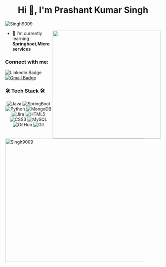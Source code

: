 <h1 align="center">Hi 👋, I'm Prashant Kumar Singh</h1>
<p align="left">
  <img src="https://komarev.com/ghpvc/?username=Singh9009&label=Profile%20views&color=0e75b6&style=flat" alt="Singh9009" />
</p>
<img align="right" src="https://camo.githubusercontent.com/7de37139d0b4c1ce40865e799b446c0e963a3dd8fb68d239707237c40604fa3d/68747470733a2f2f63646e2e6472696262626c652e636f6d2f75736572732f3733303730332f73637265656e73686f74732f363538313234332f6176656e746f2e676966" width="350px">

- 🌱 I’m currently learning **Springboot,Microservices**

<h3 align="left">Connect with me:</h3>

![Linkedin Badge](https://img.shields.io/badge/-Prashant-blue?style=flat-square&logo=Linkedin&logoColor=white&link=(https://www.linkedin.com/in/prashant-kumar-singh-a98503243/)(https://www.linkedin.com/in/prashant-kumar-singh-a98503243/)]([(https://www.linkedin.com/in/prashant-kumar-singh-a98503243/)](https://www.linkedin.com/in/prashant-kumar-singh-a98503243/)))
[![Gmail Badge](https://img.shields.io/badge/-prashantsingh9162@gmail.com-c14438?style=flat-square&logo=Gmail&logoColor=white&link=mailto:prashantsingh9162@gmail.com)](mailto:prashantsingh9162@gmail.com)  

<p align="center">
  <h3>🛠 Tech Stack 🛠</h3>
  <p align="center">
    <img src="https://img.shields.io/badge/-Java-000000?style=flat&logo=Java" alt="Java" />
    <img src="https://img.shields.io/badge/-SpringBoot-000000?style=flat&logo=SpringBoot" alt="SpringBoot" />
    <img src="https://img.shields.io/badge/-Python-000000?style=flat&logo=Python" alt="Python" />
    <img src="https://img.shields.io/badge/-MongoDB-000000?style=flat&logo=MongoDB" alt="MongoDB" />
<!--     <img src="https://img.shields.io/badge/-Figma-000000?style=flat&logo=Figma" alt="Figma" /> -->
    <img src="https://img.shields.io/badge/-Jira-000000?style=flat&logo=Jira" alt="Jira" />
    <img src="https://img.shields.io/badge/-HTML5-000000?style=flat&logo=HTML5" alt="HTML5" />
    <img src="https://img.shields.io/badge/-CSS3-000000?style=flat&logo=CSS3" alt="CSS3" />
    <img src="https://img.shields.io/badge/-MySQL-000000?style=flat&logo=MySQL" alt="MySQL" />
    <img src="https://img.shields.io/badge/-GitHub-000000?style=flat&logo=GitHub&logoColor=FFFFFF" alt="GitHub" />
    <img src="https://img.shields.io/badge/-Git-000000?style=flat&logo=Git&logoColor=F05032" alt="Git" />
  </p>
</p>

<div>
  <img align="left" src="https://github-readme-stats.vercel.app/api/top-langs?username=Singh9009&show_icons=true&locale=en&layout=compact" alt="Singh9009" height="400px" width="450px" />
</div>
